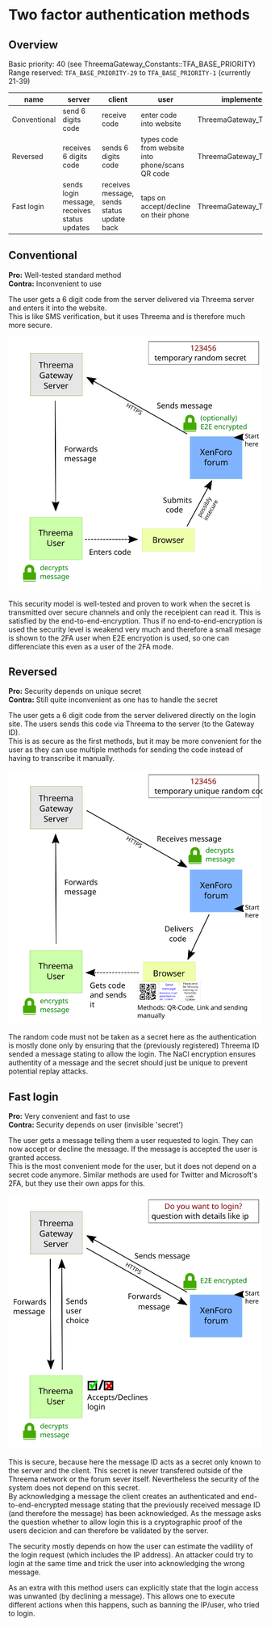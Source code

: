# Two factor authentication methods
## Overview
Basic priority: 40 (see ThreemaGateway_Constants::TFA_BASE_PRIORITY)  
Range reserved: `TFA_BASE_PRIORITY-29` to `TFA_BASE_PRIORITY-1` (currently 21-39)

name         | server                                       | client                                     | user                                             | implemented (class)             | priority
------------ | -------------------------------------------- | ------------------------------------------ | ------------------------------------------------ | ------------------------------- | --------
Conventional | send 6 digits code                           | receive code                               | enter code into website                          | ThreemaGateway_Tfa_Conventional | 25
Reversed     | receives 6 digits code                       | sends 6 digits code                        | types code from website into phone/scans QR code | ThreemaGateway_Tfa_Reversed     | 30
Fast login   | sends login message, receives status updates | receives message, sends status update back | taps on accept/decline on their phone            | ThreemaGateway_Tfa_Fast         | 35

## Conventional

**Pro:** Well-tested standard method  
**Contra:** Inconvenient to use

The user gets a 6 digit code from the server delivered via Threema server and enters it into the website.  
This is like SMS verification, but it uses Threema and is therefore much more secure.

![conventional sketch: server sends code, client receives it](images/Conventional.svg)

This security model is well-tested and proven to work when the secret is transmitted over secure channels and only the receipient can read it. This is satisfied by the end-to-end-encryption.
Thus if no end-to-end-encryption is used the security level is weakend very much and therefore a small mesage is shown to the 2FA user when E2E encryotion is used, so one can differenciate this even as a user of the 2FA mode.

## Reversed
**Pro:** Security depends on unique secret  
**Contra:** Still quite inconvenient as one has to handle the secret

The user gets a 6 digit code from the server delivered directly on the login site. The users sends this code via Threema to the server (to the Gateway ID).  
This is as secure as the first methods, but it may be more convenient for the user as they can use multiple methods for sending the code instead of having to transcribe it manually.

![reversed sketch: server sends code to user, client sends it to server via Threema](images/Reversed.svg)

The random code must not be taken as a secret here as the authentication is mostly done only by ensuring that the (previously registered) Threema ID sended a message stating to allow the login. The NaCl encryption ensures authentity of a message and the secret should just be unique to prevent potential replay attacks.

## Fast login
**Pro:** Very convenient and fast to use  
**Contra:** Security depends on user (invisible 'secret')

The user gets a message telling them a user requested to login. They can now accept or decline the message. If the message is accepted the user is granted access.  
This is the most convenient mode for the user, but it does not depend on a secret code anymore. Similar methods are used for Twitter and Microsoft's 2FA, but they use their own apps for this.

![fast login sketch: server sends message to user, user acknowledges or declines it](images/FastLogin.svg)

This is secure, because here the message ID acts as a secret only known to the server and the client. This secret is never transfered outside of the Threema network or the forum sever itself. Nevertheless the security of the system does not depend on this secret.  
By acknowledging a message the client creates an authenticated and end-to-end-encrypted message stating that the previously received message ID (and therefore the message) has been acknowledged. As the message asks the question whether to allow login this is a cryptographic proof of the users decicion and can therefore be validated by the server.

The security mostly depends on how the user can estimate the vadility of the login request (which includes the IP address). An attacker could try to login at the same time and trick the user into acknowledging the wrong message.

As an extra with this method users can explicitly state that the login access was unwanted (by declining a message). This allows one to execute different actions when this happens, such as banning the IP/user, who tried to login.
